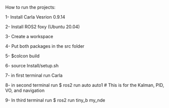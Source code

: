 How to run the projects:

1- Install Carla Vesrion 0.9.14

2- Install ROS2 foxy (Ubuntu 20.04)

3- Create a workspace 

4- Put both packages in the src folder

5- $colcon build 

6- source Install/setup.sh

7- in first terminal run Carla

8- in second terminal run $ ros2 run  auto auto1 # This is for the Kalman, PID, VO, and navigation 

9- In third terminal run $ ros2 run tiny_b my_nde
